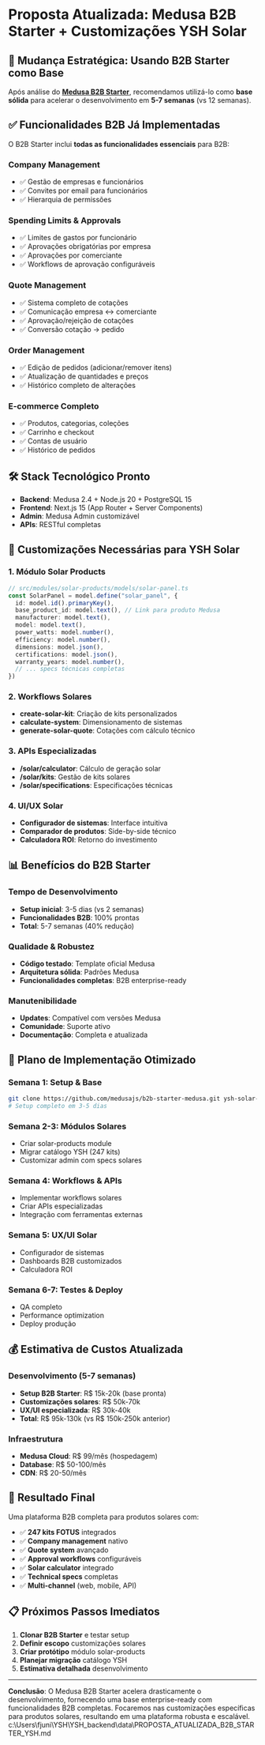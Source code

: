 # Proposta Atualizada: Medusa B2B Starter + Customizações YSH Solar

## 🎯 Mudança Estratégica: Usando B2B Starter como Base

Após análise do **[Medusa B2B Starter](https://github.com/medusajs/b2b-starter-medusa)**, recomendamos utilizá-lo como **base sólida** para acelerar o desenvolvimento em **5-7 semanas** (vs 12 semanas).

## ✅ Funcionalidades B2B Já Implementadas

O B2B Starter inclui **todas as funcionalidades essenciais** para B2B:

### Company Management

- ✅ Gestão de empresas e funcionários
- ✅ Convites por email para funcionários
- ✅ Hierarquia de permissões

### Spending Limits & Approvals

- ✅ Limites de gastos por funcionário
- ✅ Aprovações obrigatórias por empresa
- ✅ Aprovações por comerciante
- ✅ Workflows de aprovação configuráveis

### Quote Management

- ✅ Sistema completo de cotações
- ✅ Comunicação empresa ↔ comerciante
- ✅ Aprovação/rejeição de cotações
- ✅ Conversão cotação → pedido

### Order Management

- ✅ Edição de pedidos (adicionar/remover itens)
- ✅ Atualização de quantidades e preços
- ✅ Histórico completo de alterações

### E-commerce Completo

- ✅ Produtos, categorias, coleções
- ✅ Carrinho e checkout
- ✅ Contas de usuário
- ✅ Histórico de pedidos

## 🛠️ Stack Tecnológico Pronto

- **Backend**: Medusa 2.4 + Node.js 20 + PostgreSQL 15
- **Frontend**: Next.js 15 (App Router + Server Components)
- **Admin**: Medusa Admin customizável
- **APIs**: RESTful completas

## 🔧 Customizações Necessárias para YSH Solar

### 1. Módulo Solar Products

```typescript
// src/modules/solar-products/models/solar-panel.ts
const SolarPanel = model.define("solar_panel", {
  id: model.id().primaryKey(),
  base_product_id: model.text(), // Link para produto Medusa
  manufacturer: model.text(),
  model: model.text(),
  power_watts: model.number(),
  efficiency: model.number(),
  dimensions: model.json(),
  certifications: model.json(),
  warranty_years: model.number(),
  // ... specs técnicas completas
})
```

### 2. Workflows Solares

- **create-solar-kit**: Criação de kits personalizados
- **calculate-system**: Dimensionamento de sistemas
- **generate-solar-quote**: Cotações com cálculo técnico

### 3. APIs Especializadas

- **/solar/calculator**: Cálculo de geração solar
- **/solar/kits**: Gestão de kits solares
- **/solar/specifications**: Especificações técnicas

### 4. UI/UX Solar

- **Configurador de sistemas**: Interface intuitiva
- **Comparador de produtos**: Side-by-side técnico
- **Calculadora ROI**: Retorno do investimento

## 📊 Benefícios do B2B Starter

### Tempo de Desenvolvimento

- **Setup inicial**: 3-5 dias (vs 2 semanas)
- **Funcionalidades B2B**: 100% prontas
- **Total**: 5-7 semanas (40% redução)

### Qualidade & Robustez

- **Código testado**: Template oficial Medusa
- **Arquitetura sólida**: Padrões Medusa
- **Funcionalidades completas**: B2B enterprise-ready

### Manutenibilidade

- **Updates**: Compatível com versões Medusa
- **Comunidade**: Suporte ativo
- **Documentação**: Completa e atualizada

## 🚀 Plano de Implementação Otimizado

### Semana 1: Setup & Base

```bash
git clone https://github.com/medusajs/b2b-starter-medusa.git ysh-solar-platform
# Setup completo em 3-5 dias
```

### Semana 2-3: Módulos Solares

- Criar solar-products module
- Migrar catálogo YSH (247 kits)
- Customizar admin com specs solares

### Semana 4: Workflows & APIs

- Implementar workflows solares
- Criar APIs especializadas
- Integração com ferramentas externas

### Semana 5: UX/UI Solar

- Configurador de sistemas
- Dashboards B2B customizados
- Calculadora ROI

### Semana 6-7: Testes & Deploy

- QA completo
- Performance optimization
- Deploy produção

## 💰 Estimativa de Custos Atualizada

### Desenvolvimento (5-7 semanas)

- **Setup B2B Starter**: R$ 15k-20k (base pronta)
- **Customizações solares**: R$ 50k-70k
- **UX/UI especializada**: R$ 30k-40k
- **Total**: R$ 95k-130k (vs R$ 150k-250k anterior)

### Infraestrutura

- **Medusa Cloud**: R$ 99/mês (hospedagem)
- **Database**: R$ 50-100/mês
- **CDN**: R$ 20-50/mês

## 🎯 Resultado Final

Uma plataforma B2B completa para produtos solares com:

- ✅ **247 kits FOTUS** integrados
- ✅ **Company management** nativo
- ✅ **Quote system** avançado
- ✅ **Approval workflows** configuráveis
- ✅ **Solar calculator** integrado
- ✅ **Technical specs** completas
- ✅ **Multi-channel** (web, mobile, API)

## 📋 Próximos Passos Imediatos

1. **Clonar B2B Starter** e testar setup
2. **Definir escopo** customizações solares
3. **Criar protótipo** módulo solar-products
4. **Planejar migração** catálogo YSH
5. **Estimativa detalhada** desenvolvimento

---

**Conclusão**: O Medusa B2B Starter acelera drasticamente o desenvolvimento, fornecendo uma base enterprise-ready com funcionalidades B2B completas. Focaremos nas customizações específicas para produtos solares, resultando em uma plataforma robusta e escalável.</content>
<parameter name="filePath">c:\Users\fjuni\YSH\YSH_backend\data\PROPOSTA_ATUALIZADA_B2B_STARTER_YSH.md
